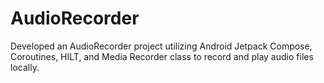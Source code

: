 # AudioRecorder
Developed an AudioRecorder project utilizing Android Jetpack Compose, Coroutines, HILT, and Media Recorder class to record and play audio files locally.
